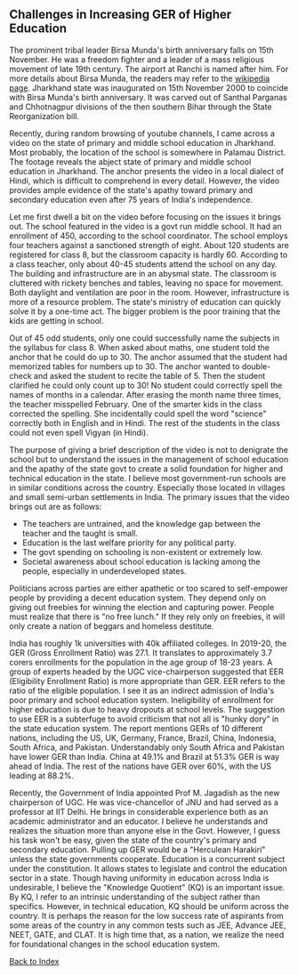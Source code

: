 ## Challenges in Increasing GER of Higher Education

The prominent tribal leader Birsa Munda's birth anniversary falls on 15th November. He was a freedom fighter and a leader 
of a mass religious movement of late 19th century. The airport at Ranchi is named after him. For more details about Birsa 
Munda, the readers may refer to the [wikipedia page](https://en.wikipedia.org/wiki/Birsa_Munda). Jharkhand state was 
inaugurated on 15th November 2000 to coincide with Birsa Munda's birth anniversary. It was carved out of Santhal Parganas
and Chhotnagpur divisions of the then southern Bihar through the State Reorganization bill. 


Recently, during random browsing of youtube channels,  I came across a video on the state of primary and middle school education in Jharkhand. Most
probably, the location of the school is somewhere in Palamau District. The footage reveals the abject state of primary and middle school education in Jharkhand. 
The anchor presents the video in a local dialect of Hindi, which is difficult to comprehend in every detail. However, the video provides ample evidence of
the state's apathy toward primary and secondary education even after 75 years of India's independence.


Let me first dwell a bit on the video before focusing on the issues it brings out. The school featured in the 
video is a govt run middle school. It had an enrollment of 450, according to the school coordinator. The school employs 
four teachers against a sanctioned strength of eight. About 120 students are registered for class 8, but the classroom 
capacity is hardly 60. According to a class teacher, only about 40-45 students attend the school on any day. The building 
and infrastructure are in an abysmal state. The classroom is cluttered with rickety benches and tables, leaving no
space for movement. Both daylight and ventilation are poor in the room. However, infrastructure is more of a resource 
problem. The state's ministry of education can quickly solve it by a one-time act. The bigger problem is the poor 
training that the kids are getting in school.

Out of 45 odd students, only one could successfully name the subjects in the syllabus for class 8. When asked about 
maths, one student told the anchor that he could do up to 30. The anchor assumed that the student had memorized tables for 
numbers up to 30. The anchor wanted to double-check and asked the student to recite the table of 5. Then the student 
clarified he could only count up to 30! No student could correctly spell the names of months in a calendar. After erasing
the month name three times, the teacher misspelled February. One of the smarter kids in the class corrected the spelling. 
She incidentally could spell the word "science" correctly both in English and in Hindi. The rest of the students in the 
class could not even spell Vigyan (in Hindi).

The purpose of giving a brief description of the video is not to denigrate the school but to understand the issues in the 
management of school education and the apathy of the state govt to create a solid foundation for higher and technical 
education in the state. I believe most government-run schools are in similar conditions across the country. Especially 
those located in villages and small semi-urban settlements in India. The primary issues that the video brings out are as 
follows:

- The teachers are untrained, and the knowledge gap between the teacher and the taught is small.
- Education is the last welfare priority for any political party.
- The govt spending on schooling is non-existent or extremely low.
- Societal awareness about school education is lacking among the people, especially in underdeveloped states.

Politicians across parties are either apathetic or too scared to self-empower people by providing a decent education 
system. They depend only on giving out freebies for winning the election and capturing power. People must realize that 
there is "no free lunch." If they rely only on freebies, it will only create a nation of beggars and homeless destitute. 

India has roughly 1k universities with 40k affiliated colleges. In 2019-20, the GER (Gross Enrollment Ratio) was 27.1. It 
translates to approximately 3.7 corers enrollments for the population in the age group of 18-23 years. A group of 
experts headed by the UGC vice-chairperson suggested that EER (Eligibility Enrollment Ratio) is more appropriate 
than GER. EER refers to the ratio of the eligible population. I see it as an indirect admission of India's poor primary
and school education system. Ineligibility of enrollment for higher education is due to heavy dropouts at school levels.
The suggestion to use EER is a subterfuge to avoid criticism that not all is "hunky dory" in the state education system. 
The report mentions GERs of 10 different nations, including the US, UK, Germany, France, Brazil, China, Indonesia, South 
Africa, and Pakistan. Understandably only South Africa and Pakistan have lower GER than India. China at 49.1% and Brazil at 
51.3% GER is way ahead of India. The rest of the nations have GER over 60%, with the US leading at 88.2%.

Recently, the Government of India appointed Prof M. Jagadish as the new chairperson of UGC. He was vice-chancellor of JNU and had served as a professor at IIT 
Delhi. He brings in considerable experience both as an academic administrator and an educator. I believe he understands and 
realizes the situation more than anyone else in the Govt. However, I guess his task won't be easy, given the state of the 
country's primary and secondary education. Pulling up GER would be a "Herculean Harakiri" unless the state governments 
cooperate. Education is a concurrent subject under the constitution. It allows states to legislate and control the 
education sector in a state. Though having uniformity in education across India is undesirable, I believe the 
"Knowledge Quotient" (KQ) is an important issue. By KQ, I refer to an intrinsic understanding of the subject rather than 
specifics. However, in technical education, KQ should be uniform across the country. It is perhaps the reason for the low 
success rate of aspirants from some areas of the country in any 
common tests such as JEE, Advance JEE, NEET, GATE, and CLAT. It is high time that, as a nation, we realize the need for 
foundational changes in the school education system. 


[Back to Index](../index.md)
